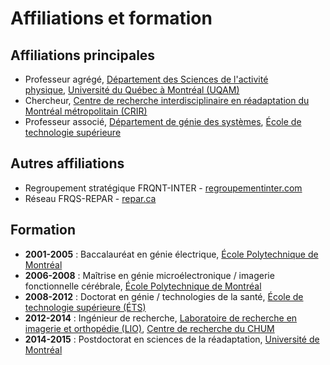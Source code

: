 # Affiliations et formation

## Affiliations principales

- Professeur agrégé, [Département des Sciences de l'activité physique](http://sap.uqam.ca), [Université du Québec à Montréal (UQAM)](http://uqam.ca)
- Chercheur, [Centre de recherche interdisciplinaire en réadaptation du Montréal métropolitain (CRIR)](http://crir.ca)
- Professeur associé, [Département de génie des systèmes](https://www.etsmtl.ca/ETS/Gouvernance/Decanats-et-departements/departement-genie-systemes), [École de technologie supérieure](http://etsmtl.ca)

## Autres affiliations

- Regroupement stratégique FRQNT-INTER - [regroupementinter.com](http://regroupementinter.com/)
- Réseau FRQS-REPAR - [repar.ca](http://repar.ca/)

## Formation

- **2001-2005** : Baccalauréat en génie électrique, [École Polytechnique de Montréal](http://polymtl.ca/)
- **2006-2008** : Maîtrise en génie microélectronique / imagerie fonctionnelle cérébrale, [École Polytechnique de Montréal](http://polymtl.ca/)
- **2008-2012** : Doctorat en génie / technologies de la santé, [École de technologie supérieure (ÉTS)](http://www.etsmtl.ca/)
- **2012-2014** : Ingénieur de recherche, [Laboratoire de recherche en imagerie et orthopédie (LIO)](http://lio.etsmtl.ca/), [Centre de recherche du CHUM](http://crchum.chumontreal.qc.ca/)
- **2014-2015** : Postdoctorat en sciences de la réadaptation, [Université de Montréal](http://umontreal.ca/)
